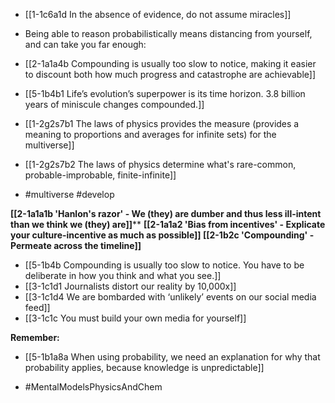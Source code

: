 - [[1-1c6a1d In the absence of evidence, do not assume miracles]]

- Being able to reason probabilistically means distancing from yourself, and can take you far enough:
- [[2-1a1a4b Compounding is usually too slow to notice, making it easier to discount both how much progress and catastrophe are achievable]]
- [[5-1b4b1 Life’s evolution’s superpower is its time horizon. 3.8 billion years of miniscule changes compounded.]]

- [[1-2g2s7b1 The laws of physics provides the measure (provides a meaning to proportions and averages for infinite sets) for the multiverse]]
- [[1-2g2s7b2 The laws of physics determine what's rare-common, probable-improbable, finite-infinite]]
- #multiverse #develop

**[[2-1a1a1b 'Hanlon's razor' - We (they) are dumber and thus less ill-intent than we think we (they) are]]****
****[[2-1a1a2 'Bias from incentives' - Explicate your culture-incentive as much as possible]]**
**[[2-1b2c 'Compounding' - Permeate across the timeline]]****
- [[5-1b4b Compounding is usually too slow to notice. You have to be deliberate in how you think and what you see.]]
- [[3-1c1d1 Journalists distort our reality by 10,000x]]
- [[3-1c1d4 We are bombarded with ‘unlikely’ events on our social media feed]]
- [[3-1c1c You must build your own media for yourself]]

**Remember:**
- [[5-1b1a8a When using probability, we need an explanation for why that probability applies, because knowledge is unpredictable]]

- #MentalModelsPhysicsAndChem

